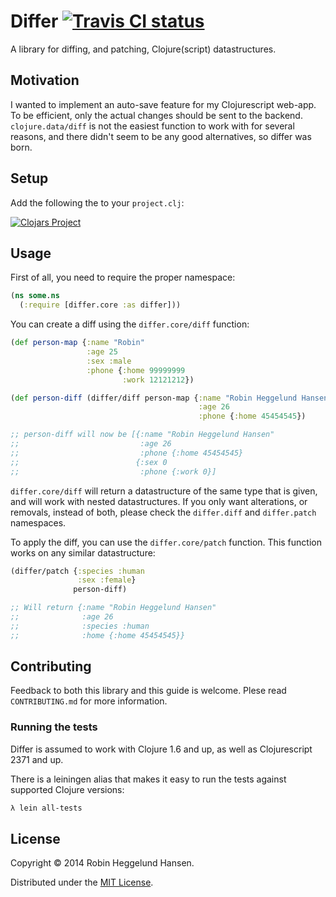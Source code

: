# Differ [![Travis CI status](https://api.travis-ci.org/Skinney/differ.png)](http://travis-ci.org/#!/Skinney/differ/builds)

A library for diffing, and patching, Clojure(script) datastructures.

## Motivation

I wanted to implement an auto-save feature for my Clojurescript web-app. To be efficient, only the actual changes should be sent to the backend. `clojure.data/diff` is not the easiest function to work with for several reasons, and there didn't seem to be any good alternatives, so differ was born.

## Setup

Add the following the to your `project.clj`:

[![Clojars Project](http://clojars.org/differ/latest-version.svg)](http://clojars.org/differ)

## Usage

First of all, you need to require the proper namespace:

```clojure
(ns some.ns
  (:require [differ.core :as differ]))
```

You can create a diff using the `differ.core/diff` function:

```clojure
(def person-map {:name "Robin"
                 :age 25
                 :sex :male
                 :phone {:home 99999999
                         :work 12121212})

(def person-diff (differ/diff person-map {:name "Robin Heggelund Hansen"
                                          :age 26
                                          :phone {:home 45454545})

;; person-diff will now be [{:name "Robin Heggelund Hansen"
;;                           :age 26
;;                           :phone {:home 45454545}
;;                          {:sex 0
;;                           :phone {:work 0}]
```

`differ.core/diff` will return a datastructure of the same type that is given, and will work with nested datastructures. If you only want alterations, or removals, instead of both, please check the `differ.diff` and `differ.patch` namespaces.

To apply the diff, you can use the `differ.core/patch` function. This function works on any similar datastructure:

```clojure
(differ/patch {:species :human
               :sex :female}
              person-diff)

;; Will return {:name "Robin Heggelund Hansen"
;;              :age 26
;;              :species :human
;;              :home {:home 45454545}}
```

## Contributing

Feedback to both this library and this guide is welcome. Plese read `CONTRIBUTING.md` for more information.

### Running the tests

Differ is assumed to work with Clojure 1.6 and up, as well as Clojurescript 2371 and up.

There is a leiningen alias that makes it easy to run the tests against supported Clojure versions:

```bash
λ lein all-tests
```

## License

Copyright © 2014 Robin Heggelund Hansen.

Distributed under the [MIT License](http://opensource.org/licenses/MIT).